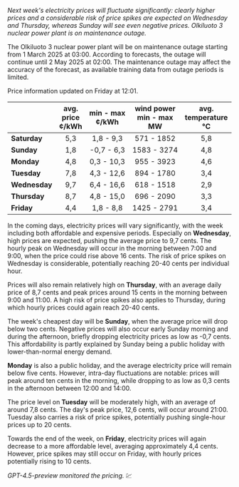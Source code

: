 *Next week's electricity prices will fluctuate significantly: clearly higher prices and a considerable risk of price spikes are expected on Wednesday and Thursday, whereas Sunday will see even negative prices. Olkiluoto 3 nuclear power plant is on maintenance outage.*

The Olkiluoto 3 nuclear power plant will be on maintenance outage starting from 1 March 2025 at 03:00. According to forecasts, the outage will continue until 2 May 2025 at 02:00. The maintenance outage may affect the accuracy of the forecast, as available training data from outage periods is limited.

Price information updated on Friday at 12:01.

|              | avg.<br>price<br>¢/kWh | min - max<br>¢/kWh | wind power<br>min - max<br>MW | avg.<br>temperature<br>°C |
|:-------------|:----------------------:|:------------------:|:-----------------------------:|:------------------------:|
| **Saturday**   |          5,3           |     1,8 - 9,3      |          571 - 1852          |            5,8           |
| **Sunday**     |          1,8           |    -0,7 - 6,3      |         1583 - 3274          |            4,8           |
| **Monday**     |          4,8           |     0,3 - 10,3     |          955 - 3923          |            4,6           |
| **Tuesday**    |          7,8           |     4,3 - 12,6     |          894 - 1780          |            3,4           |
| **Wednesday**  |          9,7           |     6,4 - 16,6     |          618 - 1518          |            2,9           |
| **Thursday**   |          8,7           |     4,8 - 15,0     |          696 - 2090          |            3,3           |
| **Friday**     |          4,4           |     1,8 - 8,8      |         1425 - 2791          |            3,4           |

In the coming days, electricity prices will vary significantly, with the week including both affordable and expensive periods. Especially on **Wednesday**, high prices are expected, pushing the average price to 9,7 cents. The hourly peak on Wednesday will occur in the morning between 7:00 and 9:00, when the price could rise above 16 cents. The risk of price spikes on Wednesday is considerable, potentially reaching 20-40 cents per individual hour.

Prices will also remain relatively high on **Thursday**, with an average daily price of 8,7 cents and peak prices around 15 cents in the morning between 9:00 and 11:00. A high risk of price spikes also applies to Thursday, during which hourly prices could again reach 20-40 cents.

The week's cheapest day will be **Sunday**, when the average price will drop below two cents. Negative prices will also occur early Sunday morning and during the afternoon, briefly dropping electricity prices as low as -0,7 cents. This affordability is partly explained by Sunday being a public holiday with lower-than-normal energy demand.

**Monday** is also a public holiday, and the average electricity price will remain below five cents. However, intra-day fluctuations are notable: prices will peak around ten cents in the morning, while dropping to as low as 0,3 cents in the afternoon between 12:00 and 14:00.

The price level on **Tuesday** will be moderately high, with an average of around 7,8 cents. The day's peak price, 12,6 cents, will occur around 21:00. Tuesday also carries a risk of price spikes, potentially pushing single-hour prices up to 20 cents.

Towards the end of the week, on **Friday**, electricity prices will again decrease to a more affordable level, averaging approximately 4,4 cents. However, price spikes may still occur on Friday, with hourly prices potentially rising to 10 cents.

*GPT-4.5-preview monitored the pricing.* 💹
